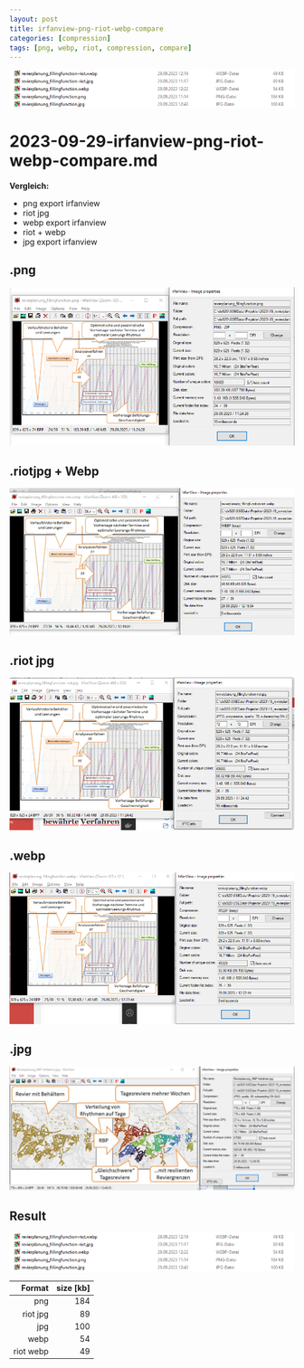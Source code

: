 ```yaml
---
layout: post
title: irfanview-png-riot-webp-compare
categories: [compression]
tags: [png, webp, riot, compression, compare]
--- 
```


![](../pics/20230929124452-compare-result.png)

# 2023-09-29-irfanview-png-riot-webp-compare.md

**Vergleich:**

* png export irfanview  
* riot jpg
* webp export irfanview 
* riot + webp 
* jpg export irfanview 


## .png

![](../pics/20230929123410-png.png)

## .riotjpg + Webp

![](../pics/20230929123304-riot-webp.png)


## .riot jpg 

![](../pics/20230929123516-riot.png)


## .webp
![](../pics/20230929123611-webp.png)

## .jpg 

![](../pics/20230929124138-jpg.png)

## Result 

![](../pics/20230929124452-compare-result.png)


| **Format** | **size [kb]** |
|-------------:|---------------:|
| png         | 184           |
| riot jpg    | 89            |
| jpg         | 100           |
| webp        | 54            |
| riot webp   | 49            |
